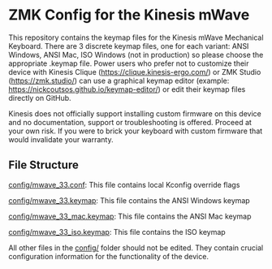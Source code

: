# ZMK Config for the Kinesis mWave

This repository contains the keymap files for the Kinesis mWave Mechanical Keyboard. There are 3 discrete keymap files, one for each variant: ANSI Windows, ANSI Mac, ISO Windows (not in production) so please choose the appropriate .keymap file. Power users who prefer not to customize their device with Kinesis Clique (https://clique.kinesis-ergo.com/) or ZMK Studio (https://zmk.studio/) can use a graphical keymap editor (example: https://nickcoutsos.github.io/keymap-editor/) or edit their keymap files directly on GitHub.

Kinesis does not officially support installing custom firmware on this device and no documentation, support or troubleshooting is offered. Proceed at your own risk. If you were to brick your keyboard with custom firmware that would invalidate your warranty.


## File Structure

[config/mwave_33.conf](config/mwave_33.conf): This file contains local Kconfig override flags

[config/mwave_33.keymap](config/mwave_33.keymap): This file contains the ANSI Windows keymap

[config/mwave_33_mac.keymap](config/mwave_33_mac.keymap): This file contains the ANSI Mac keymap

[config/mwave_33_iso.keymap](config/mwave_33_iso.keymap): This file contains the ISO keymap

All other files in the [config/](config/) folder should not be edited. They contain crucial configuration information for the functionality of the device.

